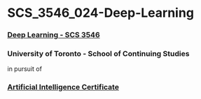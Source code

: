 # SCS_3546_024-Deep-Learning

### [Deep Learning - SCS 3546](https://learn.utoronto.ca/programs-courses/courses/3546-deep-learning)
### University of Toronto - School of Continuing Studies
in pursuit of
### [Artificial Intelligence Certificate](https://learn.utoronto.ca/programs-courses/certificates/artificial-intelligence)
